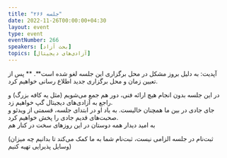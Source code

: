 ```yaml
---
title: "جلسه ۲۶۶"
date: 2022-11-26T00:00:00+04:30
layout: event
type: event
eventNumber: 266
speakers: [بحث آزاد]
topics: [آزادی‌های دیجیتال]
---
```

آپدیت: به دلیل بروز مشکل در محل برگزاری این جلسه لغو شده است**.  **
پس از تعیین زمان و محل برگزاری جدید اطلاع رسانی خواهیم کرد.

در این جلسه بدون انجام هیچ ارائه فنی، دور هم جمع می‌شویم (مثل یه کافه بزرگ) و راجع به آزادی‌های دیجیتال گپ خواهیم زد.  
جای جادی در بین ما همچنان خالیست. به یاد او در ابتدای جلسه، قسمتی از ویدئو و صحبت‌های قدیم جادی را پخش خواهیم کرد.  
به امید دیدار همه دوستان در این روزهای سخت در کنار هم


(ثبت‌نام در جلسه الزامی نیست، ثبت‌نام شما به ما کمک می‌کند تا بدانیم چه میزان وسایل پذیرایی تهیه کنیم)

